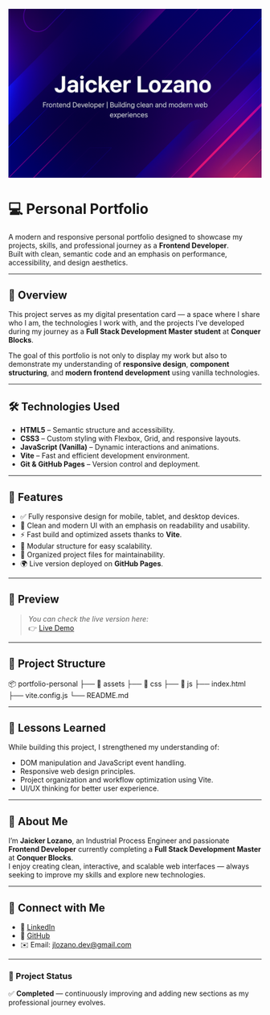 ![prueba](https://github.com/jaickerlozano/portfolio-jaicker/blob/main/banner%20portfolio%20personal.png)

# 💻 Personal Portfolio

A modern and responsive personal portfolio designed to showcase my projects, skills, and professional journey as a **Frontend Developer**.  
Built with clean, semantic code and an emphasis on performance, accessibility, and design aesthetics.

---

## 🚀 Overview

This project serves as my digital presentation card — a space where I share who I am, the technologies I work with, and the projects I’ve developed during my journey as a **Full Stack Development Master student** at **Conquer Blocks**.

The goal of this portfolio is not only to display my work but also to demonstrate my understanding of **responsive design**, **component structuring**, and **modern frontend development** using vanilla technologies.

---

## 🛠️ Technologies Used

- **HTML5** – Semantic structure and accessibility.
- **CSS3** – Custom styling with Flexbox, Grid, and responsive layouts.
- **JavaScript (Vanilla)** – Dynamic interactions and animations.
- **Vite** – Fast and efficient development environment.
- **Git & GitHub Pages** – Version control and deployment.

---

## 🌟 Features

- ✅ Fully responsive design for mobile, tablet, and desktop devices.
- 🎨 Clean and modern UI with an emphasis on readability and usability.
- ⚡ Fast build and optimized assets thanks to **Vite**.
- 🧩 Modular structure for easy scalability.
- 📂 Organized project files for maintainability.
- 🌍 Live version deployed on **GitHub Pages**.

---

## 📸 Preview

> _You can check the live version here:_  
👉 [Live Demo](https://jaickerlozano.github.io/portfolio-personal/)

---

## 📁 Project Structure

📦 portfolio-personal
├── 📁 assets
├── 📁 css
├── 📁 js
├── index.html
├── vite.config.js
└── README.md

---

## 🧠 Lessons Learned

While building this project, I strengthened my understanding of:
- DOM manipulation and JavaScript event handling.
- Responsive web design principles.
- Project organization and workflow optimization using Vite.
- UI/UX thinking for better user experience.

---

## 💬 About Me

I’m **Jaicker Lozano**, an Industrial Process Engineer and passionate **Frontend Developer** currently completing a **Full Stack Development Master** at **Conquer Blocks**.  
I enjoy creating clean, interactive, and scalable web interfaces — always seeking to improve my skills and explore new technologies.

---

## 🤝 Connect with Me

- 💼 [LinkedIn](https://www.linkedin.com/in/jaickerlozano)
- 🐙 [GitHub](https://github.com/jaickerlozano)
- ✉️ Email: jlozano.dev@gmail.com

---

### 🏁 Project Status
✅ **Completed** — continuously improving and adding new sections as my professional journey evolves.
